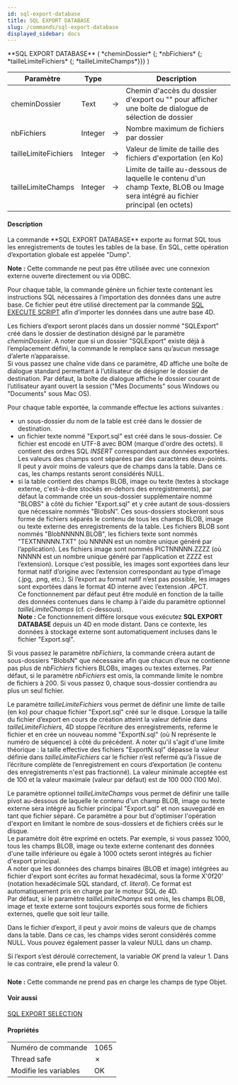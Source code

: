 ```yaml
---
id: sql-export-database
title: SQL EXPORT DATABASE
slug: /commands/sql-export-database
displayed_sidebar: docs
---
```


<!--REF #_command_.SQL EXPORT DATABASE.Syntax-->**SQL EXPORT DATABASE** ( *cheminDossier* {; *nbFichiers* {; *tailleLimiteFichiers* {; *tailleLimiteChamps*}}} )<!-- END REF-->
<!--REF #_command_.SQL EXPORT DATABASE.Params-->
| Paramètre | Type |  | Description |
| --- | --- | --- | --- |
| cheminDossier | Text | &#8594;  | Chemin d'accès du dossier d'export ou "" pour afficher une boîte de dialogue de sélection de dossier |
| nbFichiers | Integer | &#8594;  | Nombre maximum de fichiers par dossier |
| tailleLimiteFichiers | Integer | &#8594;  | Valeur de limite de taille des fichiers d'exportation (en Ko) |
| tailleLimiteChamps | Integer | &#8594;  | Limite de taille au-dessous de laquelle le contenu d'un champ Texte, BLOB ou Image sera intégré au fichier principal (en octets) |

<!-- END REF-->

#### Description 

<!--REF #_command_.SQL EXPORT DATABASE.Summary-->La commande **SQL EXPORT DATABASE** exporte au format SQL tous les enregistrements de toutes les tables de la base.<!-- END REF--> En SQL, cette opération d’exportation globale est appelée "Dump". 

**Note :** Cette commande ne peut pas être utilisée avec une connexion externe ouverte directement ou via ODBC. 

Pour chaque table, la commande génère un fichier texte contenant les instructions SQL nécessaires à l’importation des données dans une autre base. Ce fichier peut être utilisé directement par la commande [SQL EXECUTE SCRIPT](sql-execute-script.md) afin d’importer les données dans une autre base 4D. 

Les fichiers d’export seront placés dans un dossier nommé "SQLExport" créé dans le dossier de destination désigné par le paramètre *cheminDossier*. A noter que si un dossier "SQLExport" existe déjà à l’emplacement défini, la commande le remplace sans qu’aucun message d’alerte n’apparaisse.   
Si vous passez une chaîne vide dans ce paramètre, 4D affiche une boîte de dialogue standard permettant à l’utilisateur de désigner le dossier de destination. Par défaut, la boîte de dialogue affiche le dossier courant de l’utilisateur ayant ouvert la session ("Mes Documents" sous Windows ou "Documents" sous Mac OS).

Pour chaque table exportée, la commande effectue les actions suivantes :

* un sous-dossier du nom de la table est créé dans le dossier de destination.
* un fichier texte nommé "Export.sql" est créé dans le sous-dossier. Ce fichier est encodé en UTF-8 avec BOM (marque d'ordre des octets). Il contient des ordres SQL *INSERT* correspondant aux données exportées. Les valeurs des champs sont séparées par des caractères deux-points. Il peut y avoir moins de valeurs que de champs dans la table. Dans ce cas, les champs restants seront considérés NULL.
* si la table contient des champs BLOB, image ou texte (textes à stockage externe, c'est-à-dire stockés en-dehors des enregistrements), par défaut la commande crée un sous-dossier supplémentaire nommé "BLOBS" à côté du fichier "Export.sql" et y crée autant de sous-dossiers que nécessaire nommés "BlobsN”. Ces sous-dossiers stockeront sous forme de fichiers séparés le contenu de tous les champs BLOB, image ou texte externe des enregistrements de la table. Les fichiers BLOB sont nommés "BlobNNNNN.BLOB", les fichiers texte sont nommés "TEXTNNNNN.TXT" (où NNNNN est un nombre unique généré par l’application). Les fichiers image sont nommés PICTNNNNN.ZZZZ (où NNNNN est un nombre unique généré par l’application et ZZZZ est l’extension). Lorsque c’est possible, les images sont exportées dans leur format natif d’origine avec l’extension correspondant au type d’image (.jpg, .png, etc.). Si l’export au format natif n’est pas possible, les images sont exportées dans le format 4D interne avec l’extension .4PCT.  
Ce fonctionnement par défaut peut être modulé en fonction de la taille des données contenues dans le champ à l'aide du paramètre optionnel *tailleLimiteChamps* (cf. ci-dessous).  
**Note :** Ce fonctionnement diffère lorsque vous exécutez **SQL EXPORT DATABASE** depuis un 4D en mode distant. Dans ce contexte, les données à stockage externe sont automatiquement incluses dans le fichier "Export.sql".

Si vous passez le paramètre *nbFichiers*, la commande créera autant de sous-dossiers "BlobsN" que nécessaire afin que chacun d’eux ne contienne pas plus de *nbFichiers* fichiers BLOBs, images ou textes externes. Par défaut, si le paramètre *nbFichiers* est omis, la commande limite le nombre de fichiers à 200\. Si vous passez 0, chaque sous-dossier contiendra au plus un seul fichier. 

Le paramètre *tailleLimiteFichiers* vous permet de définir une limite de taille (en ko) pour chaque fichier "Export.sql" créé sur le disque. Lorsque la taille du fichier d’export en cours de création atteint la valeur définie dans *tailleLimiteFichiers*, 4D stoppe l’écriture des enregistrements, referme le fichier et en crée un nouveau nommé "ExportN.sql" (où N représente le numéro de séquence) à côté du précédent. A noter qu'il s'agit d'une limite théorique : la taille effective des fichiers "ExportN.sql" dépasse la valeur définie dans *tailleLimiteFichiers* car le fichier n’est refermé qu’à l’issue de l’écriture complète de l’enregistrement en cours d’exportation (le contenu des enregistrements n'est pas fractionné). La valeur minimale acceptée est de 100 et la valeur maximale (valeur par défaut) est de 100 000 (100 Mo). 

Le paramètre optionnel *tailleLimiteChamps* vous permet de définir une taille pivot au-dessous de laquelle le contenu d'un champ BLOB, image ou texte externe sera intégré au fichier principal "Export.sql" et non sauvegardé en tant que fichier séparé. Ce paramètre a pour but d'optimiser l'opération d'export en limitant le nombre de sous-dossiers et de fichiers créés sur le disque.   
Le paramètre doit être exprimé en octets. Par exemple, si vous passez 1000, tous les champs BLOB, image ou texte externe contenant des données d'une taille inférieure ou égale à 1000 octets seront intégrés au fichier d'export principal.   
A noter que les données des champs binaires (BLOB et image) intégrées au fichier d'export sont écrites au format hexadécimal, sous la forme X'0f20' (notation hexadécimale SQL standard, cf. *literal*). Ce format est automatiquement pris en charge par le moteur SQL de 4D.   
Par défaut, si le paramètre *tailleLimiteChamps* est omis, les champs BLOB, image et texte externe sont toujours exportés sous forme de fichiers externes, quelle que soit leur taille. 

Dans le fichier d’export, il peut y avoir moins de valeurs que de champs dans la table. Dans ce cas, les champs vides seront considérés comme NULL. Vous pouvez également passer la valeur NULL dans un champ.

Si l’export s’est déroulé correctement, la variable *OK* prend la valeur 1\. Dans le cas contraire, elle prend la valeur 0\. 

##### 

**Note :** Cette commande ne prend pas en charge les champs de type Objet.

#### Voir aussi 

[SQL EXPORT SELECTION](sql-export-selection.md)  

#### Propriétés

|  |  |
| --- | --- |
| Numéro de commande | 1065 |
| Thread safe | &cross; |
| Modifie les variables | OK |


